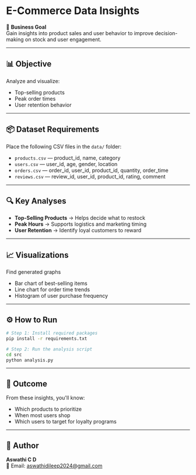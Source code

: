 # E-Commerce Data Insights

🚀 **Business Goal**  
Gain insights into product sales and user behavior to improve decision-making on stock and user engagement.

---

## 📊 Objective

Analyze and visualize:
- Top-selling products
- Peak order times
- User retention behavior

---

## 📦 Dataset Requirements

Place the following CSV files in the `data/` folder:
- `products.csv` — product_id, name, category
- `users.csv` — user_id, age, gender, location
- `orders.csv` — order_id, user_id, product_id, quantity, order_time
- `reviews.csv` — review_id, user_id, product_id, rating, comment

---

## 🔍 Key Analyses

- **Top-Selling Products** → Helps decide what to restock  
- **Peak Hours** → Supports logistics and marketing timing  
- **User Retention** → Identify loyal customers to reward  

---

## 📈 Visualizations

Find generated graphs
- Bar chart of best-selling items
- Line chart for order time trends
- Histogram of user purchase frequency

---

## ⚙️ How to Run

```bash
# Step 1: Install required packages
pip install -r requirements.txt

# Step 2: Run the analysis script
cd src
python analysis.py
```

---

## 🧠 Outcome

From these insights, you'll know:
- Which products to prioritize
- When most users shop
- Which users to target for loyalty programs

---

## 👤 Author

**Aswathi C D**  
📧 Email: [aswathidileep2024@gmail.com](mailto:aswathidileep2024@gmail.com)

